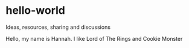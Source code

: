 # hello-world
Ideas, resources, sharing and discussions


Hello, my name is Hannah. I like Lord of The Rings and Cookie Monster
